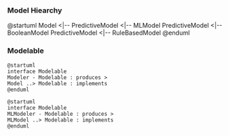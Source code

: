 ### Model Hiearchy
@startuml
Model <|-- PredictiveModel <|-- MLModel
PredictiveModel <|-- BooleanModel
PredictiveModel <|-- RuleBasedModel
@enduml

### Modelable
```
@startuml
interface Modelable
Modeler - Modelable : produces >
Model ..> Modelable : implements
@enduml
```

```
@startuml
interface Modelable
MLModeler - Modelable : produces >
MLModel ..> Modelable : implements
@enduml

```

